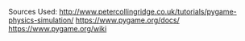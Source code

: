 
Sources Used:
http://www.petercollingridge.co.uk/tutorials/pygame-physics-simulation/
https://www.pygame.org/docs/
https://www.pygame.org/wiki

